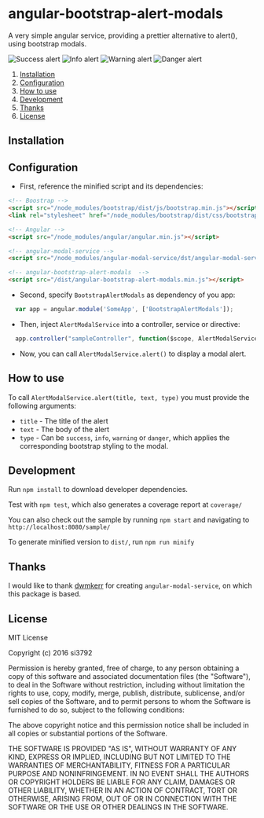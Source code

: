 # angular-bootstrap-alert-modals
A very simple angular service, providing a prettier alternative to alert(), using bootstrap modals.

![Success alert](https://lh6.googleusercontent.com/8_o6FtHTj8MeqUDxpEg_e3XtXd8OC2l6l9VKFUVDizW-xoftL5jZs48MyZpVPQNLM-kh3XHpC1OjX9s=w1920-h989)
![Info alert](https://lh3.googleusercontent.com/nUF5RYT-Cw6MIb99qsKN9NaX-8Az_eGqIxXh_qJprmwjd76iz8WkaB-JpIOtyrLvrEcs2GRenxLeSzE=w1920-h989)
![Warning alert](https://lh3.googleusercontent.com/2bHMEDAHozQVjO7VEaoLTWkklIIpg__8uw-duubw9GhK8MQt3mCBKEKk-PZpEGuI-ou1bip-unxVsMc=w1920-h989)
![Danger alert](https://lh6.googleusercontent.com/MNNJDqycUKgX41t_N9NelJucje-faD2SgNk9BlsyaF6mjaRShkED34gC5ejkEwm1uETRRArJSxzs2AI=w1920-h989)

1. [Installation](#installation)
2. [Configuration](#configuration)
3. [How to use](#how-to-use)
4. [Development](#development)
5. [Thanks](#thanks)
6. [License](#license)


## Installation

## Configuration

* First, reference the minified script and its dependencies:

```html
<!-- Boostrap -->
<script src="/node_modules/bootstrap/dist/js/bootstrap.min.js"></script>
<link rel="stylesheet" href="/node_modules/bootstrap/dist/css/bootstrap.min.css">

<!-- Angular -->
<script src="/node_modules/angular/angular.min.js"></script>

<!-- angular-modal-service -->
<script src="/node_modules/angular-modal-service/dst/angular-modal-service.min.js"></script>

<!-- angular-bootstrap-alert-modals  -->
<script src="/dist/angular-bootstrap-alert-modals.min.js"></script>
```

* Second, specify `BootstrapAlertModals` as dependency of you app:

```javascript
  var app = angular.module('SomeApp', ['BootstrapAlertModals']);
```

* Then, inject `AlertModalService` into a controller, service or directive:

```javascript
  app.controller("sampleController", function($scope, AlertModalService) { ...
```

* Now, you can call `AlertModalService.alert()` to display a modal alert.

## How to use

To call `AlertModalService.alert(title, text, type)` you must provide the following arguments:
* `title` - The title of the alert
* `text` - The body of the alert
* `type` - Can be `success`, `info`, `warning` or `danger`, which applies the corresponding bootstrap styling to the modal.

## Development

Run
`npm install`
to download developer dependencies.

Test with
`npm test`,
which also generates a coverage report at `coverage/`

You can also check out the sample by running `npm start` and navigating to
`http://localhost:8080/sample/`

To generate minified version to `dist/`, run
`npm run minify`

## Thanks

I would like to thank [dwmkerr](https://github.com/dwmkerr) for creating
 `angular-modal-service`, on which this package is based.

## License

MIT License

Copyright (c) 2016 si3792

Permission is hereby granted, free of charge, to any person obtaining a copy
of this software and associated documentation files (the "Software"), to deal
in the Software without restriction, including without limitation the rights
to use, copy, modify, merge, publish, distribute, sublicense, and/or sell
copies of the Software, and to permit persons to whom the Software is
furnished to do so, subject to the following conditions:

The above copyright notice and this permission notice shall be included in all
copies or substantial portions of the Software.

THE SOFTWARE IS PROVIDED "AS IS", WITHOUT WARRANTY OF ANY KIND, EXPRESS OR
IMPLIED, INCLUDING BUT NOT LIMITED TO THE WARRANTIES OF MERCHANTABILITY,
FITNESS FOR A PARTICULAR PURPOSE AND NONINFRINGEMENT. IN NO EVENT SHALL THE
AUTHORS OR COPYRIGHT HOLDERS BE LIABLE FOR ANY CLAIM, DAMAGES OR OTHER
LIABILITY, WHETHER IN AN ACTION OF CONTRACT, TORT OR OTHERWISE, ARISING FROM,
OUT OF OR IN CONNECTION WITH THE SOFTWARE OR THE USE OR OTHER DEALINGS IN THE
SOFTWARE.
